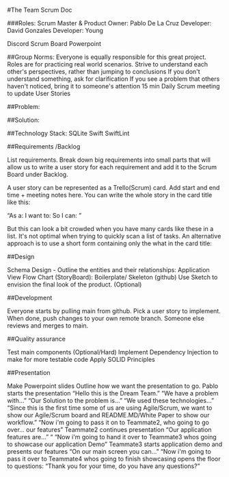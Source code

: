#The Team Scrum Doc

###Roles:
Scrum Master & Product Owner: Pablo De La Cruz
Developer: David Gonzales 
Developer: Young 

Discord
Scrum Board
Powerpoint


##Group Norms:
Everyone is equally responsible for this great project. Roles are for practicing real world scenarios. 
Strive to understand each other's perspectives, rather than jumping to conclusions
If you don't understand something, ask for clarification
If you see a problem that others haven't noticed, bring it to someone's attention
15 min Daily Scrum meeting to update User Stories


##Problem:

##Solution:

##Technology Stack:
SQLite
Swift
SwiftLint 


##Requirements /Backlog


List requirements. Break down big requirements into small parts that will allow us to write a user story for each requirement and add it to the Scrum Board under Backlog. 

A user story can be represented as a Trello(Scrum) card. Add start and end time + meeting notes here. You can write the whole story in the card title like this:

“As a: <role> I want to: <function-description> So I can: <value-statement>”

But this can look a bit crowded when you have many cards like these in a list. It's not optimal when trying to quickly scan a list of tasks. An alternative approach is to use a short form containing only the what in the card title: 


##Design

Schema Design - Outline the entities and their relationships:
Application View Flow Chart (StoryBoard):
Boilerplate/ Skeleton (github) 
Use Sketch to envision the final look of the product. (Optional)


##Development


Everyone starts by pulling main from github.
Pick a user story to implement.
When done, push changes to your own remote branch.
Someone else reviews and merges to main. 


##Quality assurance


Test main components 
(Optional/Hard) Implement Dependency Injection to make for more testable code
Apply SOLID Principles



##Presentation


Make Powerpoint slides 
Outline how we want the presentation to go.
Pablo starts the presentation
“Hello this is the Dream Team.”
“We have a problem with…”
“Our Solution to the problem is…”
“We used these technologies…”
“Since this is the first time some of us are using Agile/Scrum, we want to show our Agile/Scrum board and README.MD/White Paper to show our workflow.” 
“Now i'm going to pass it on to Teammate2, who going to go over… our features”
Teammate2 continues presentation
“Our application features are…”
“
“Now i'm going to hand it over to Teammate3 whos going to showcase our application Demo”
Teammate3 starts application demo and presents our features
“On our main screen you can…”
“Now i'm going to pass it over to Teammate4 whos going to finish showcasing 
opens the floor to questions: “Thank you for your time, do you have any questions?”


